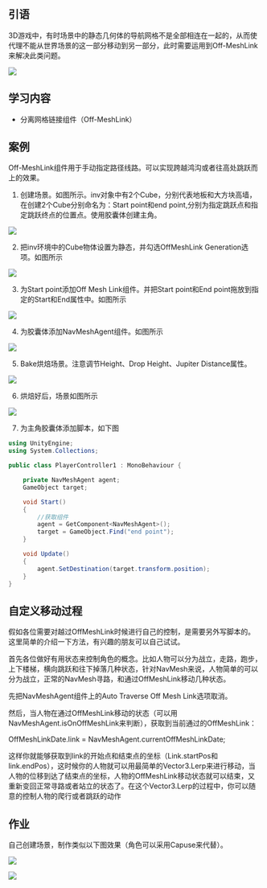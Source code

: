 ## 引语

3D游戏中，有时场景中的静态几何体的导航网格不是全部相连在一起的，从而使代理不能从世界场景的这一部分移动到另一部分，此时需要运用到Off-MeshLink来解决此类问题。

![](https://nts.newbieol.com/static/k25/02_%E6%B8%B8%E6%88%8F%E5%BC%95%E6%93%8E%E6%A0%B8%E5%BF%83/15_%E5%AF%BC%E8%88%AA%E7%BD%91%E7%BB%9C%E5%AF%BB%E8%B7%AF_OffMeshLink/images/class-OffMeshLink-0.jpg)

## 学习内容

* 分离网格链接组件（Off-MeshLink）

## 案例

Off-MeshLink组件用于手动指定路径线路。可以实现跨越鸿沟或者往高处跳跃而上的效果。

1. 创建场景。如图所示。inv对象中有2个Cube，分别代表地板和大方块高墙，在创建2个Cube分别命名为：Start point和end point,分别为指定跳跃点和指定跳跃终点的位置点。使用胶囊体创建主角。

![](https://nts.newbieol.com/static/k25/02_%E6%B8%B8%E6%88%8F%E5%BC%95%E6%93%8E%E6%A0%B8%E5%BF%83/15_%E5%AF%BC%E8%88%AA%E7%BD%91%E7%BB%9C%E5%AF%BB%E8%B7%AF_OffMeshLink/images/%E5%9B%BE%E7%89%8713.png)

2. 把inv环境中的Cube物体设置为静态，并勾选OffMeshLink Generation选项。如图所示

![](https://nts.newbieol.com/static/k25/02_%E6%B8%B8%E6%88%8F%E5%BC%95%E6%93%8E%E6%A0%B8%E5%BF%83/15_%E5%AF%BC%E8%88%AA%E7%BD%91%E7%BB%9C%E5%AF%BB%E8%B7%AF_OffMeshLink/images/%E5%9B%BE%E7%89%8714.png)

3. 为Start point添加Off Mesh Link组件。并把Start point和End point拖放到指定的Start和End属性中。如图所示

![](https://nts.newbieol.com/static/k25/02_%E6%B8%B8%E6%88%8F%E5%BC%95%E6%93%8E%E6%A0%B8%E5%BF%83/15_%E5%AF%BC%E8%88%AA%E7%BD%91%E7%BB%9C%E5%AF%BB%E8%B7%AF_OffMeshLink/images/%E5%9B%BE%E7%89%8715.png)

4. 为胶囊体添加NavMeshAgent组件。如图所示

![](https://nts.newbieol.com/static/k25/02_%E6%B8%B8%E6%88%8F%E5%BC%95%E6%93%8E%E6%A0%B8%E5%BF%83/15_%E5%AF%BC%E8%88%AA%E7%BD%91%E7%BB%9C%E5%AF%BB%E8%B7%AF_OffMeshLink/images/%E5%9B%BE%E7%89%8716.png)

5. Bake烘焙场景。注意调节Height、Drop Height、Jupiter Distance属性。

![](https://nts.newbieol.com/static/k25/02_%E6%B8%B8%E6%88%8F%E5%BC%95%E6%93%8E%E6%A0%B8%E5%BF%83/15_%E5%AF%BC%E8%88%AA%E7%BD%91%E7%BB%9C%E5%AF%BB%E8%B7%AF_OffMeshLink/images/%E5%9B%BE%E7%89%8717.png)

6. 烘焙好后，场景如图所示

![](https://nts.newbieol.com/static/k25/02_%E6%B8%B8%E6%88%8F%E5%BC%95%E6%93%8E%E6%A0%B8%E5%BF%83/15_%E5%AF%BC%E8%88%AA%E7%BD%91%E7%BB%9C%E5%AF%BB%E8%B7%AF_OffMeshLink/images/%E5%9B%BE%E7%89%8718.png)

7. 为主角胶囊体添加脚本，如下图

```C#
using UnityEngine;
using System.Collections;

public class PlayerController1 : MonoBehaviour {

    private NavMeshAgent agent;
    GameObject target;

    void Start()
    {
        //获取组件  
        agent = GetComponent<NavMeshAgent>();
        target = GameObject.Find("end point");
    }

    void Update()
    {
        agent.SetDestination(target.transform.position);
    }  
}
```

## 自定义移动过程

假如各位需要对越过OffMeshLink时候进行自己的控制，是需要另外写脚本的。这里简单的介绍一下方法，有兴趣的朋友可以自己试试。

首先各位做好有用状态来控制角色的概念。比如人物可以分为战立，走路，跑步，上下楼梯，横向跳跃和往下掉落几种状态，针对NavMesh来说，人物简单的可以分为战立，正常的NavMesh寻路，和通过OffMeshLink移动几种状态。

先把NavMeshAgent组件上的Auto Traverse Off Mesh Link选项取消。

然后，当人物在通过OffMeshLink移动的状态（可以用NavMeshAgent.isOnOffMeshLink来判断），获取到当前通过的OffMeshLink：

OffMeshLinkDate.link = NavMeshAgent.currentOffMeshLinkDate;

这样你就能够获取到link的开始点和结束点的坐标（Link.startPos和link.endPos），这时候你的人物就可以用最简单的Vector3.Lerp来进行移动，当人物的位移到达了结束点的坐标，人物的OffMeshLink移动状态就可以结束，又重新变回正常寻路或者站立的状态了。在这个Vector3.Lerp的过程中，你可以随意的控制人物的爬行或者跳跃的动作

## 作业

自己创建场景，制作类似以下图效果（角色可以采用Capuse来代替）。

![](https://nts.newbieol.com/static/k25/02_%E6%B8%B8%E6%88%8F%E5%BC%95%E6%93%8E%E6%A0%B8%E5%BF%83/15_%E5%AF%BC%E8%88%AA%E7%BD%91%E7%BB%9C%E5%AF%BB%E8%B7%AF_OffMeshLink/images/1273674269633495861.gif)

![](https://nts.newbieol.com/static/k25/02_%E6%B8%B8%E6%88%8F%E5%BC%95%E6%93%8E%E6%A0%B8%E5%BF%83/15_%E5%AF%BC%E8%88%AA%E7%BD%91%E7%BB%9C%E5%AF%BB%E8%B7%AF_OffMeshLink/images/2507942042509719745.gif)











